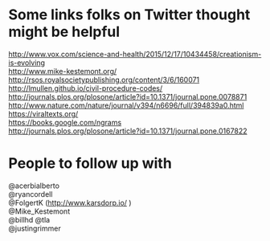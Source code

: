 # Some links folks on Twitter thought might be helpful  
http://www.vox.com/science-and-health/2015/12/17/10434458/creationism-is-evolving  
http://www.mike-kestemont.org/  
http://rsos.royalsocietypublishing.org/content/3/6/160071  
http://lmullen.github.io/civil-procedure-codes/  
http://journals.plos.org/plosone/article?id=10.1371/journal.pone.0078871  
http://www.nature.com/nature/journal/v394/n6696/full/394839a0.html  
https://viraltexts.org/  
https://books.google.com/ngrams  
http://journals.plos.org/plosone/article?id=10.1371/journal.pone.0167822  

# People to follow up with  
@acerbialberto  
@ryancordell  
@FolgertK (http://www.karsdorp.io/ )  
@Mike_Kestemont  
@billhd 
@tla   
@justingrimmer  

